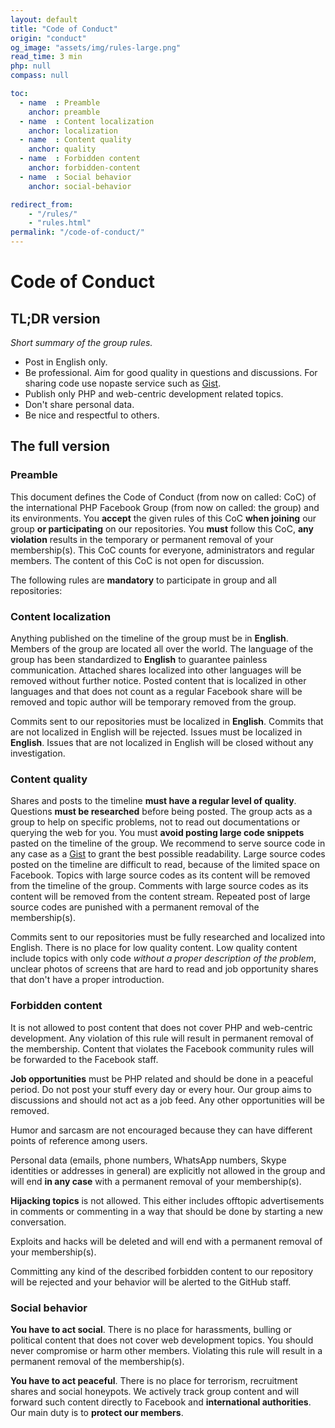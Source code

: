 ```yaml
---
layout: default
title: "Code of Conduct"
origin: "conduct"
og_image: "assets/img/rules-large.png"
read_time: 3 min
php: null
compass: null

toc:
  - name  : Preamble
    anchor: preamble
  - name  : Content localization
    anchor: localization
  - name  : Content quality
    anchor: quality
  - name  : Forbidden content
    anchor: forbidden-content
  - name  : Social behavior
    anchor: social-behavior

redirect_from:
    - "/rules/"
    - "rules.html"
permalink: "/code-of-conduct/"
---
```


# Code of Conduct

## TL;DR version

*Short summary of the group rules.*

* Post in English only.
* Be professional. Aim for good quality in questions and discussions. For sharing
  code use nopaste service such as [Gist](https://gist.github.com).
* Publish only PHP and web-centric development related topics.
* Don't share personal data.
* Be nice and respectful to others.

## The full version

### Preamble

This document defines the Code of Conduct (from now on called: CoC) of the
international PHP Facebook Group (from now on called: the group) and its environments.
You **accept** the given rules of this CoC **when joining** our group **or participating**
on our repositories. You **must** follow this CoC, **any violation** results in
the temporary or permanent removal of your membership(s). This CoC counts for
everyone, administrators and regular members. The content of this CoC is not
open for discussion.

The following rules are **mandatory** to participate in group and all repositories:

### Content localization

Anything published on the timeline of the group must be in **English**. Members
of the group are located all over the world. The language of the group has been
standardized to **English** to guarantee painless communication. Attached shares
localized into other languages will be removed without further notice. Posted
content that is localized in other languages and that does not count as a regular
Facebook share will be removed and topic author will be temporary removed from
the group.

Commits sent to our repositories must be localized in **English**. Commits that
are not localized in English will be rejected. Issues must be localized in
**English**. Issues that are not localized in English will be closed without any
investigation.

### Content quality

Shares and posts to the timeline **must have a regular level of quality**.
Questions **must be researched** before being posted. The group acts as a group
to help on specific problems, not to read out documentations or querying the web
for you. You must **avoid posting large code snippets** pasted on the timeline
of the group. We recommend to serve source code in any case as a [Gist](https://gist.github.com)
to grant the best possible readability. Large source codes posted on the timeline
are difficult to read, because of the limited space on Facebook. Topics with
large source codes as its content will be removed from the timeline of the group.
Comments with large source codes as its content will be removed from the content
stream. Repeated post of large source codes are punished with a permanent
removal of the membership(s).

Commits sent to our repositories must be fully researched and localized into
English. There is no place for low quality content. Low quality content include
topics with only code *without a proper description of the problem*, unclear
photos of screens that are hard to read and job opportunity shares that don't
have a proper introduction.

### Forbidden content

It is not allowed to post content that does not cover PHP and web-centric
development. Any violation of this rule will result in permanent removal of the
membership. Content that violates the Facebook community rules will be forwarded
to the Facebook staff.

**Job opportunities** must be PHP related and should be done in a peaceful period.
Do not post your stuff every day or every hour. Our group aims to discussions and
should not act as a job feed. Any other opportunities will be removed.

Humor and sarcasm are not encouraged because they can have different points of
reference among users.

Personal data (emails, phone numbers, WhatsApp numbers, Skype identities or
addresses in general) are explicitly not allowed in the group and will end
**in any case** with a permanent removal of your membership(s).

**Hijacking topics** is not allowed. This either includes offtopic advertisements
in comments or commenting in a way that should be done by starting a new
conversation.

Exploits and hacks will be deleted and will end with a permanent removal of your
membership(s).

Committing any kind of the described forbidden content to our repository will be
rejected and your behavior will be alerted to the GitHub staff.

### Social behavior

**You have to act social**. There is no place for harassments, bulling or political
content that does not cover web development topics. You should never compromise
or harm other members. Violating this rule will result in a permanent removal of
the membership(s).

**You have to act peaceful**. There is no place for terrorism, recruitment shares
and social honeypots. We actively track group content and will forward such
content directly to Facebook and **international authorities**. Our main duty is
to **protect our members**.
